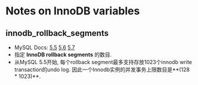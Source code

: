 
# Notes on InnoDB variables

## innodb_rollback_segments		
- MySQL Docs: [5.5](https://dev.mysql.com/doc/refman/5.5/en/innodb-parameters.html#sysvar_innodb_rollback_segments) [5.6](https://dev.mysql.com/doc/refman/5.6/en/innodb-parameters.html#sysvar_innodb_rollback_segments) [5.7](https://dev.mysql.com/doc/refman/5.7/en/innodb-parameters.html#sysvar_innodb_rollback_segments)
- 指定 **InnoDB rollback segments** 的数目.
- 从MySQL 5.5开始, 每个rollback segment最多支持存放1023个innodb write transaction的undo log. 因此一个Innodb实例的并发事务上限数目是**(128 * 1023)**.
